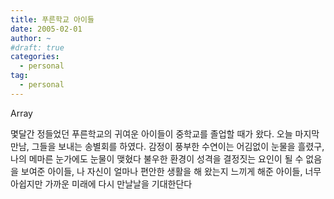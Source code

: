 ```yaml
---
title: 푸른학교 아이들
date: 2005-02-01
author: ~
#draft: true
categories:
  - personal
tag:
  - personal
---
```




Array

몇달간 정들었던 푸른학교의 귀여운 아이들이
중학교를 졸업할 때가 왔다.
오늘 마지막 만남, 그들을 보내는 송별회를 하였다.
감정이 풍부한 수연이는 어김없이 눈물을 흘렸구, 나의 메마른 눈가에도 눈물이 맺혔다
불우한 환경이 성격을 결정짓는 요인이 될 수 없음을 보여준 아이들,
나 자신이 얼마나 편안한 생활을 해 왔는지 느끼게 해준 아이들,
너무 아쉽지만 가까운 미래에 다시 만날날을 기대한단다


 






